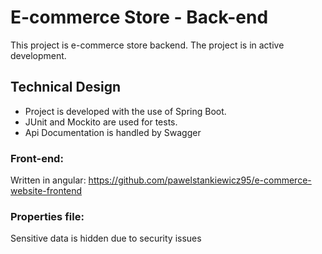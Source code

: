 
# E-commerce Store - Back-end

This project is e-commerce store backend. The project is in active development.

## Technical Design

- Project is developed with the use of Spring Boot. 
- JUnit and Mockito are used for tests.
- Api Documentation is handled by Swagger

### Front-end:
Written in angular: https://github.com/pawelstankiewicz95/e-commerce-website-frontend

### Properties file: 
Sensitive data is hidden due to security issues